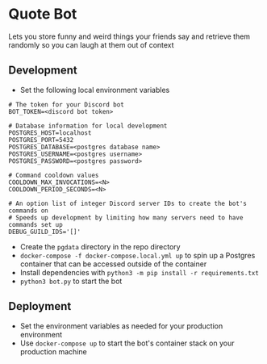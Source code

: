 # Quote Bot
Lets you store funny and weird things your friends say and retrieve them randomly
so you can laugh at them out of context

## Development
- Set the following local environment variables
```
# The token for your Discord bot
BOT_TOKEN=<discord bot token>

# Database information for local development
POSTGRES_HOST=localhost
POSTGRES_PORT=5432
POSTGRES_DATABASE=<postgres database name>
POSTGRES_USERNAME=<postgres username>
POSTGRES_PASSWORD=<postgres password>

# Command cooldown values
COOLDOWN_MAX_INVOCATIONS=<N>
COOLDOWN_PERIOD_SECONDS=<N>

# An option list of integer Discord server IDs to create the bot's commands on
# Speeds up development by limiting how many servers need to have commands set up
DEBUG_GUILD_IDS='[]'
```
- Create the `pgdata` directory in the repo directory
- `docker-compose -f docker-compose.local.yml up` to spin up a Postgres container that can be accessed outside of the container
- Install dependencies with `python3 -m pip install -r requirements.txt`
- `python3 bot.py` to start the bot

## Deployment
- Set the environment variables as needed for your production environment
- Use `docker-compose up` to start the bot's container stack on your production machine
